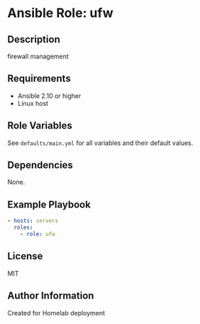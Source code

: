 # Ansible Role: ufw

## Description
firewall management

## Requirements
- Ansible 2.10 or higher
- Linux host

## Role Variables
See `defaults/main.yml` for all variables and their default values.

## Dependencies
None.

## Example Playbook
```yaml
- hosts: servers
  roles:
    - role: ufw
```

## License
MIT

## Author Information
Created for Homelab deployment
